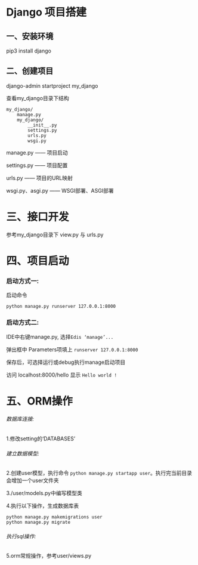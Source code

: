 # Django 项目搭建

## 一、安装环境

pip3 install django

## 二、创建项目

django-admin startproject my_django

查看my_django目录下结构

```
my_django/
    manage.py
    my_django/
        __init__.py
        settings.py
        urls.py
        wsgi.py
```

manage.py —— 项目启动

settings.py —— 项目配置

urls.py —— 项目的URL映射

wsgi.py、asgi.py —— WSGI部署、ASGI部署


# 三、接口开发

参考my_django目录下 view.py 与 urls.py

# 四、项目启动

### 启动方式一:

启动命令
```
python manage.py runserver 127.0.0.1:8000
```


### 启动方式二:

IDE中右键manage.py, 选择```Edis ‘manage’...```

弹出框中 Parameters项填上 ```runserver 127.0.0.1:8000```

保存后，可选择运行或debug执行manage启动项目

访问 localhost:8000/hello 显示 ```Hello world !```


# 五、ORM操作

###### 数据库连接:

1.修改setting的‘DATABASES’

###### 建立数据模型:

2.创建user模型，执行命令 ```python manage.py startapp user```。执行完当前目录会增加一个user文件夹

3./user/models.py中编写模型类

4.执行以下操作，生成数据库表
```
python manage.py makemigrations user 
python manage.py migrate
```

###### 执行sql操作:

5.orm常规操作，参考user/views.py
